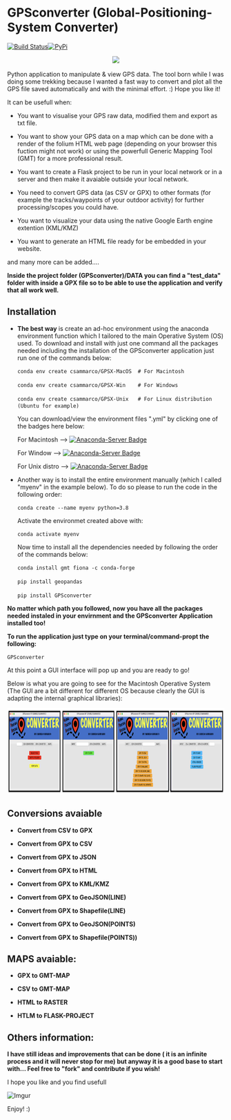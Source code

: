 # GPSconverter (Global-Positioning-System Converter)

[![Build Status](https://travis-ci.com/carmelosammarco/GPSconverter.png)](https://travis-ci.com/carmelosammarco/GPSconverter)[![PyPi](https://img.shields.io/badge/PyPi-Project-yellow.svg)](https://pypi.org/project/GPSconverter/)

<p align="center">
  <img width="" height="200" src='https://i.imgur.com/jbCBPkh.png'>
</p>

Python application to manipulate & view GPS data. The tool born while I was doing some trekking because I wanted a fast way to convert and plot all the GPS file saved automatically and with the minimal effort. :) Hope you like it! 

It can be usefull when:

- You want to visualise your GPS raw data, modified them and export as txt file.

- You want to show your GPS data on a map which can be done with a render of the folium HTML web page (depending on your browser this fuction might not work) or using the powerfull Generic Mapping Tool (GMT) for a more professional result. 

- You want to create a Flask project to be run in your local network or in a server and then make it avaiable outside your local network.

- You need to convert GPS data (as CSV or GPX) to other formats (for example the tracks/waypoints of your outdoor activity) for further processing/scopes you could have.

- You want to visualize your data using the native Google Earth engine extention (KML/KMZ)

- You want to generate an HTML file ready for be embedded in your website. 

and many more can be added.... 

**Inside the project folder (GPSconverter)/DATA you can find a "test_data" folder with inside a GPX file so to be able to use the application and verify that all work well.**

## Installation

- **The best way** is create an ad-hoc environment using the anaconda environment function which I tailored to the main Operative System (OS) used. To download and install  with just one command all the packages needed including the installation of the GPSconverter application just run one of the commands below:

  ```
  conda env create csammarco/GPSX-MacOS  # For Macintosh

  conda env create csammarco/GPSX-Win    # For Windows

  conda env create csammarco/GPSX-Unix   # For Linux distribution (Ubuntu for example)
  ```

  You can download/view the environment files ".yml" by clicking one of the badges here below: 

  For Macintosh --> [![Anaconda-Server Badge](https://anaconda.org/csammarco/GPSX-MacOS/badges/installer/env.svg)](https://anaconda.org/CSammarco/GPSX-MacOS)

  For Window --> [![Anaconda-Server Badge](https://anaconda.org/csammarco/GPSX-Win/badges/installer/env.svg)](https://anaconda.org/CSammarco/GPSX-Win)

  For Unix distro --> [![Anaconda-Server Badge](https://anaconda.org/csammarco/GPSX-Unix/badges/installer/env.svg)](https://anaconda.org/CSammarco/GPSX-Unix)

- Another way is to install the entire environment manually (which I called "myenv" in the example below). To do so please to run the code in the following order:

  ```
  conda create --name myenv python=3.8 
  ```

  Activate the environmet created above with:

  ```
  conda activate myenv
  ```

  Now time to install all the dependencies needed by following the order of the commands below:

  ```
  conda install gmt fiona -c conda-forge

  pip install geopandas

  pip install GPSconverter
  ```

**No matter which path you followed, now you have all the packages needed instaled in your envirnment and the GPSconverter Application installed too!** 

**To run the application just type on your terminal/command-propt the following:**

```
GPSconverter
```

At this point a GUI interface will pop up and you are ready to go! 

Below is what you are going to see for the Macintosh Operative System (The GUI are a bit different for different OS because clearly the GUI is adapting the internal graphical libraries):

<p align="center">
  <img width="" height="200" src="PIC/GUIs.png">
</p>


## Conversions avaiable

- **Convert from CSV to GPX**

- **Convert from GPX to CSV**

- **Convert from GPX to JSON**

- **Convert from GPX to HTML**

- **Convert from GPX to KML/KMZ**

- **Convert from GPX to GeoJSON(LINE)**

- **Convert from GPX to Shapefile(LINE)**

- **Convert from GPX to GeoJSON(POINTS)**

- **Convert from GPX to Shapefile(POINTS))**

## MAPS avaiable:

- **GPX to GMT-MAP**

- **CSV to GMT-MAP**

- **HTML to RASTER**

- **HTLM to FLASK-PROJECT**

## Others information:

**I have still ideas and improvements that can be done ( it is an infinite process and it will never stop for me) but anyway it is a good base to start with... Feel free to "fork" and contribute if you wish!**

I hope you like and you find usefull

![Imgur](https://i.imgur.com/1zIm0KGs.png)

Enjoy! :)